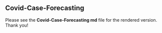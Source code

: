 ## Covid-Case-Forecasting

Please see the **Covid-Case-Forecasting md** file for the rendered version. Thank you!
